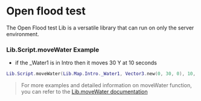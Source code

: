 # Open flood test
The Open Flood test Lib is a versatile library that can run on only the server environment.

### Lib.Script.moveWater Example
- if the _Water1 is in Intro then it moves 30 Y at 10 seconds
```lua
Lib.Script.moveWater(Lib.Map.Intro._Water1, Vector3.new(0, 30, 0), 10, true)
```

> For more examples and detailed information on moveWater function, you can refer to the [Lib.moveWater documentation](openfloodtest/OpenFloodTest.md)